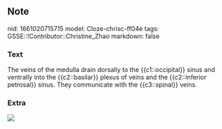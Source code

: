## Note
nid: 1661020715715
model: Cloze-chrisc-ff04e
tags: GSSE::!Contributor::Christine_Zhao
markdown: false

### Text
<div>
  <div>
    <div>
      <div>
        The veins of the medulla drain dorsally to the
        {{c1::occipital}} sinus and ventrally into the
        {{c2::basilar}} plexus of veins and the {{c2::inferior
        petrosal}} sinus. They communicate with the {{c3::spinal}}
        veins.
      </div>
    </div>
  </div>
</div>

### Extra
<img src="paste-17a62fb30e2ea9696530d5a2ebd147c7aa5f652d.jpg">
